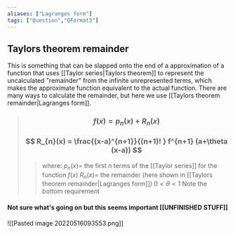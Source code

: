 ```yaml
---
aliases: ["Lagranges form"]
tags: ["Question","QFormat3"]
---
```


#### 
## Taylors theorem remainder
This is something that can be slapped onto the end of a approximation of a function that uses [[Taylor series|Taylors theorem]] to represent the uncalculated "remainder" from the infinite unrepresented terms, which makes the approximate function equivalent to the actual function.
There are many ways to calculate the remainder, but here we use [[Taylors theorem remainder|Lagranges form]].

> ### $$ f(x) = p_{n} (x) + R_{n}(x) $$ 
> ### $$ R_{n}(x) = \frac{(x-a)^{n+1}}{(n+1)! } f^{n+1} (a+\theta (x-a)) $$
>> where:
>> $p_{n}(x)=$ the first $n$ terms of the [[Taylor series]] for the function $f(x)$ 
>> $R_{n}(x)=$ the remainder (here shown in [[Taylors theorem remainder|Lagranges form]])
>> $0<\theta<1$
>> Note the bottom requirement


#### Not sure what's going on but this seems important [[UNFINISHED STUFF]]
![[Pasted image 20220516093553.png]]